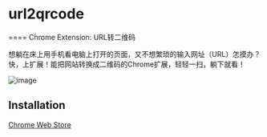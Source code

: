# url2qrcode
====
Chrome Extension: URL转二维码

想躺在床上用手机看电脑上打开的页面，又不想繁琐的输入网址（URL）怎摸办？快，上扩展！能把网站转换成二维码的Chrome扩展，轻轻一扫，躺下就看！

![image](http://ww3.sinaimg.cn/mw1024/3eea7a48jw1e7ztor11z1j20ei0brq4j.jpg)

## Installation ##

[Chrome Web Store](https://chrome.google.com/webstore/detail/acedjabgpolnckckknijpejicghpfbnj "Chrome Web Store")
